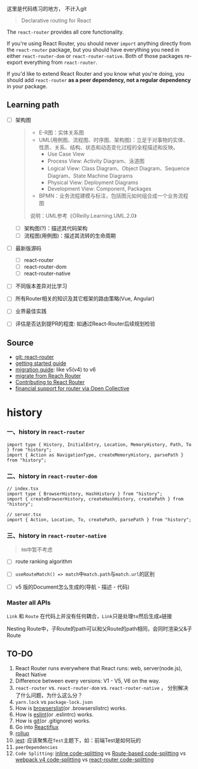 这里是代码练习的地方， 不计入git

> Declarative routing for React



The `react-router` provides all core functionality. 

If you're using React Router, you should never `import` anything directly from the `react-router` package, but you should have everything you need in either `react-router-dom` or `react-router-native`. Both of those packages re-export everything from `react-router`.

If you'd like to extend React Router and you know what you're doing, you should add `react-router` **as a peer dependency, not a regular dependency** in your package.



## Learning path
- [ ] 架构图

  > - E-R图：实体关系图
  > - UML(用例图、流程图、时序图、架构图)：立足于对事物的实体、性质、关系、结构、状态和动态变化过程的全程描述和反映。
  >   - Use Case View
  >   - Process View: Activity Diagram、泳道图
  >   - Logical View:  Class Diagram、Object Diagram、Sequence Diagram、State Machine Diagrams
  >   - Physical View:  Deployment Diagrams
  >   - Development View: Component, Packages
  > - BPMN：业务流程建模与标注，包括图元如何组合成一个业务流程图
  >
  > 说明：UML参考《OReilly.Learning.UML.2.0》

  - [ ] 架构图(?)：描述其代码架构
  - [ ] 流程图(用例图)：描述其流转的生命周期

- [ ] 最新版源码
  - [ ] react-router
  - [ ] react-router-dom
  - [ ] react-router-native
  
- [ ] 不同版本差异对比学习

- [ ] 所有Router相关的知识及其它框架的路由策略(Vue, Angular)

- [ ] 业界最佳实践

- [ ] 评估是否达到提PR的程度: 如通过React-Router后续规划检验



##  Source

- [git: react-router](https://github.com/remix-run/react-router)
- [getting started guide](https://github.com/remix-run/react-router/blob/main/docs/getting-started/installation.md)
- [migration guide](https://github.com/remix-run/react-router/blob/main/docs/guides/migrating-5-to-6.md): like v5(v4) to v6
- [migrate from Reach Router](https://github.com/remix-run/react-router/blob/main/docs/guides/migrating-reach-to-6.md)
- [Contributing to React Router](https://github.com/remix-run/react-router/blob/main/docs/contributing.md)
- [financial support for router via Open Collective](https://opencollective.com/react-router)





# history

### 一、history in `react-router`

```tsx
import type { History, InitialEntry, Location, MemoryHistory, Path, To } from "history";
import { Action as NavigationType, createMemoryHistory, parsePath } from "history";
```

### 二、history in `react-router-dom`

```tsx
// index.tsx
import type { BrowserHistory, HashHistory } from "history";
import { createBrowserHistory, createHashHistory, createPath } from "history";

// server.tsx
import { Action, Location, To, createPath, parsePath } from "history";
```

### 三、history in `react-router-native`

> `RN`中暂不考虑





- [ ] route ranking algorithm
- [ ] `useRouteMatch() => match`中`match.path`与`match.url`的区别
- [ ] v5 版的Document怎么生成的(导航 - 描述 - 代码)



### Master all APIs

`Link` 和 `Route` 在代码上并没有任何耦合，`Link`只是处理`to`然后生成`a`链接

Nesting Route中，子Route的path可以和父Route的path相同，会同时渲染父&子Route







## TO-DO

1. React Router runs everywhere that React runs: web, server(node.js), React Native
2. Difference between every versions: V1 - V5, V6 on the way.
3. `react-router` vs. `react-router-dom` vs. `react-router-native` ， 分别解决了什么问题，为什么这么分？
4. `yarn.lock` vs `package-lock.json`
5. How is [browserslist](https://github.com/browserslist/browserslist)(or .browserslistrc) works.
6. How is [eslint](https://github.com/eslint/eslint)(or .eslintrc) works.
7. How is [git](https://github.com/git/git)(or .gitignore) works.
8. Go into [Reactiflux](https://www.reactiflux.com/)
9. [rollup](https://github.com/rollup/rollup)
10. [jest](https://github.com/facebook/jest): 应该聚焦在`Test`主题下，如：前端Test是如何玩的
11. `peerDependencies`
12. `Code Splitting`:  [inline code-splitting](https://reactjs.org/docs/code-splitting.html)  vs [Route-based code-splitting](https://reactjs.org/docs/code-splitting.html#route-based-code-splitting) vs [webpack v4 code-splitting](https://v4.webpack.js.org/guides/code-splitting/) vs [react-router code-splitting](https://v5.reactrouter.com/web/guides/code-splitting) 
